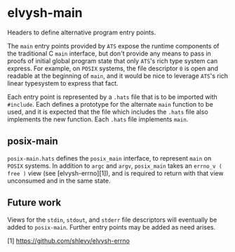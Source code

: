 elvysh-main
============

Headers to define alternative program entry points.

The `main` entry points provided by `ATS` expose the runtime components
of the traditional C `main` interface, but don't provide any means to pass in
proofs of initial global program state that only `ATS`'s rich type system can
express. For example, on `POSIX` systems, the file descriptor `0` is open and
readable at the beginning of `main`, and it would be nice to leverage `ATS`'s
rich linear typesystem to express that fact.

Each entry point is represented by a `.hats` file that is to be imported with
`#include`. Each defines a prototype for the alternate `main` function to be
used, and it is expected that the file which includes the `.hats` file also
implements the new function. Each `.hats` file implements `main`.

posix-main
----------

`posix-main.hats` defines the `posix_main` interface, to represent `main` on
`POSIX` systems. In addition to `argc` and `argv`, `posix_main` takes an
`errno_v ( free )` view (see [elvysh-errno][1]), and is required to return with
that view unconsumed and in the same state.

Future work
-----------

Views for the `stdin`, `stdout`, and `stderr` file descriptors will eventually
be added to `posix-main`. Further entry points may be added as need arises.

[1] https://github.com/shlevy/elvysh-errno
